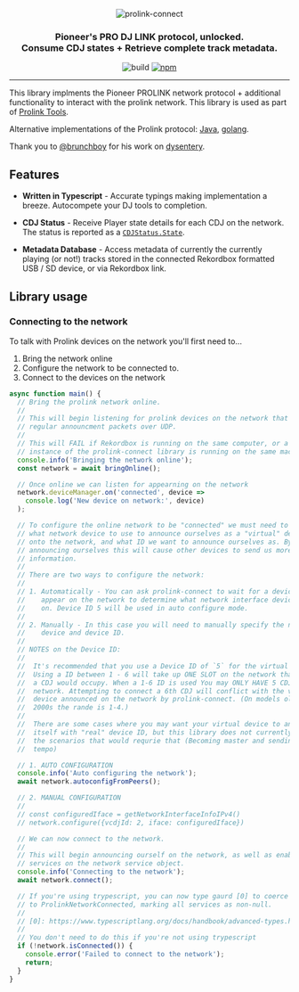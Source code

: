 <p align="center">
<img src="https://user-images.githubusercontent.com/1421724/81906669-75e9e400-957b-11ea-8f1f-38ca25dd5bed.png" alt="prolink-connect" />
</p>

<h3 align="center">
	Pioneer's PRO DJ LINK protocol, unlocked.
	<br>
	Consume CDJ states + Retrieve complete track metadata.
</h3>

<p align="center">
	<img src="https://github.com/EvanPurkhiser/prolink-connect/workflows/build/badge.svg" alt="build" />
	<a href="https://www.npmjs.com/package/prolink-connect"><img alt="npm" src="https://img.shields.io/npm/v/prolink-connect"></a>
</p>

---

This library implments the Pioneer PROLINK network protocol + additional
functionality to interact with the prolink network. This library is used as
part of [Prolink Tools](https://prolink.tools/).

Alternative implementations of the Prolink protocol: [Java](https://github.com/Deep-Symmetry/beat-link), [golang](https://github.com/evanpurkhiser/prolink-go).

Thank you to [@brunchboy](https://github.com/brunchboy) for his work on
[dysentery](https://github.com/brunchboy/dysentery).

## Features

 * **Written in Typescript** - Accurate typings making implementation a breeze.
   Autocompete your DJ tools to completion.

 * **CDJ Status** - Receive Player state details for each CDJ on the network.
   The status is reported as a [`CDJStatus.State`](https://connect.prolink.tools/modules/_src_status_types_.html).

 * **Metadata Database** - Access metadata of currently the currently playing
   (or not!) tracks stored in the connected Rekordbox formatted USB / SD
   device, or via Rekordbox link.

## Library usage

### Connecting to the network

To talk with Prolink devices on the network you'll first need to...

 1. Bring the network online 
 2. Configure the network to be connected to.
 3. Connect to the devices on the network

```ts
async function main() {
  // Bring the prolink network online.
  //
  // This will begin listening for prolink devices on the network that send
  // regular announcment packets over UDP.
  //
  // This will FAIL if Rekordbox is running on the same computer, or a second
  // instance of the prolink-connect library is running on the same machine.
  console.info('Bringing the network online');
  const network = await bringOnline();

  // Once online we can listen for appearning on the network
  network.deviceManager.on('connected', device =>
    console.log('New device on network:', device)
  );

  // To configure the online network to be "connected" we must need to specify
  // what network device to use to announce ourselves as a "virtual" device
  // onto the network, and what ID we want to announce ourselves as. By
  // announcing ourselves this will cause other devices to send us more detailed
  // information.
  //
  // There are two ways to configure the network:
  //
  // 1. Automatically - You can ask prolink-connect to wait for a device to
  //    appear on the network to determine what network interface devices exist
  //    on. Device ID 5 will be used in auto configure mode.
  //
  // 2. Manually - In this case you will need to manually specify the network
  //    device and device ID.
  //
  // NOTES on the Device ID:
  //
  //  It's recommended that you use a Device ID of `5` for the virtual device.
  //  Using a ID between 1 - 6 will take up ONE SLOT on the network that normally
  //  a CDJ would occupy. When a 1-6 ID is used You may ONLY HAVE 5 CDJs on the
  //  network. Attempting to connect a 6th CDJ will conflict with the virtual
  //  device announced on the network by prolink-connect. (On models older than
  //  2000s the rande is 1-4.)
  //
  //  There are some cases where you may want your virtual device to announce
  //  itself with "real" device ID, but this library does not currently support
  //  the scenarios that would requrie that (Becoming master and sending a master
  //  tempo)

  // 1. AUTO CONFIGURATION
  console.info('Auto configuring the network');
  await network.autoconfigFromPeers();

  // 2. MANUAL CONFIGURATION
  //
  // const configuredIface = getNetworkInterfaceInfoIPv4()
  // network.configure({vcdjId: 2, iface: configuredIface})

  // We can now connect to the network.
  //
  // This will begin announcing ourself on the network, as well as enable various
  // services on the network service object.
  console.info('Connecting to the network');
  await network.connect();

  // If you're using trypescript, you can now type gaurd [0] to coerce the type
  // to ProlinkNetworkConnected, marking all services as non-null.
  //
  // [0]: https://www.typescriptlang.org/docs/handbook/advanced-types.html#using-type-predicates
  //
  // You don't need to do this if you're not using trypescript
  if (!network.isConnected()) {
    console.error('Failed to connect to the network');
    return;
  }
}
```

